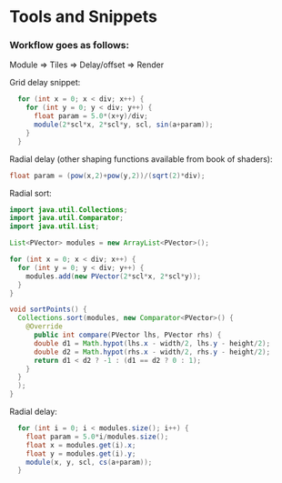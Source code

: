 # Tools and Snippets

### Workflow goes as follows:
Module => Tiles => Delay/offset => Render

Grid delay snippet:
```java
  for (int x = 0; x < div; x++) {
    for (int y = 0; y < div; y++) {
      float param = 5.0*(x+y)/div;
      module(2*scl*x, 2*scl*y, scl, sin(a+param));
    }
  }
```
Radial delay (other shaping functions available from book of shaders):

```java
float param = (pow(x,2)+pow(y,2))/(sqrt(2)*div);
```

Radial sort:
```java
import java.util.Collections;
import java.util.Comparator;
import java.util.List;

List<PVector> modules = new ArrayList<PVector>();

for (int x = 0; x < div; x++) {
  for (int y = 0; y < div; y++) {
    modules.add(new PVector(2*scl*x, 2*scl*y));
  }
}

void sortPoints() {
  Collections.sort(modules, new Comparator<PVector>() {
    @Override
      public int compare(PVector lhs, PVector rhs) {
      double d1 = Math.hypot(lhs.x - width/2, lhs.y - height/2);
      double d2 = Math.hypot(rhs.x - width/2, rhs.y - height/2);
      return d1 < d2 ? -1 : (d1 == d2 ? 0 : 1);
    }
  }
  );
}
```

Radial delay:
```java
  for (int i = 0; i < modules.size(); i++) {
    float param = 5.0*i/modules.size();
    float x = modules.get(i).x;
    float y = modules.get(i).y;
    module(x, y, scl, cs(a+param)); 
  }
```
